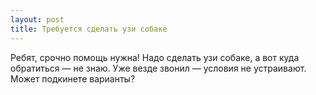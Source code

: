 ```yaml
---
layout: post 
title: Требуется сделать узи собаке 
--- 
```

Ребят, срочно помощь нужна! Надо сделать узи собаке, а вот куда обратиться — не знаю. Уже везде звонил — условия не устраивают. Может подкинете варианты?